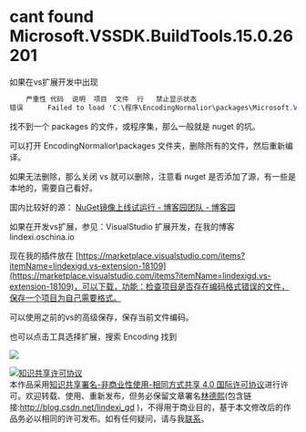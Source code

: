 # cant found Microsoft.VSSDK.BuildTools.15.0.26201

如果在vs扩展开发中出现


```csharp
    严重性 代码  说明  项目  文件  行   禁止显示状态
错误      Failed to load 'C:\程序\EncodingNormalior\packages\Microsoft.VSSDK.BuildTools.15.0.26201\tools\VSSDK\bin\VSCT.exe' Assembly. 未能加载文件或程序集“file:///C:\程序\EncodingNormalior\packages\Microsoft.VSSDK.BuildTools.15.0.26201\tools\VSSDK\bin\VSCT.exe”或它的某一个依赖项。系统找不到指定的文件。   EncodingNormalizerVsx
```

<!--more-->

找不到一个 packages 的文件，或程序集，那么一般就是 nuget 的坑。

可以打开 EncodingNormalior\packages 文件夹，删除所有的文件，然后重新编译。

如果无法删除，那么关闭 vs 就可以删除，注意看 nuget 是否添加了源，有一些是本地的，需要自己看好。

国内比较好的源： [NuGet镜像上线试运行 - 博客园团队 - 博客园](http://www.cnblogs.com/cmt/p/nuget-mirror.html)

如果在开发vs扩展，参见：VisualStudio 扩展开发，在我的博客 lindexi.oschina.io

现在我的插件放在 [https://marketplace.visualstudio.com/items?itemName=lindexigd.vs-extension-18109](https://marketplace.visualstudio.com/items?itemName=lindexigd.vs-extension-18109)，可以下载，功能：检查项目是否存在编码格式错误的文件，保存一个项目为自己需要格式。

可以使用之前的vs的高级保存，保存当前文件编码。

也可以点击工具选择扩展，搜索 Encoding 找到

![](http://7xqpl8.com1.z0.glb.clouddn.com/34fdad35-5dfe-a75b-2b4b-8c5e313038e2%2F201766173231.jpg)

<a rel="license" href="http://creativecommons.org/licenses/by-nc-sa/4.0/"><img alt="知识共享许可协议" style="border-width:0" src="https://licensebuttons.net/l/by-nc-sa/4.0/88x31.png" /></a><br />本作品采用<a rel="license" href="http://creativecommons.org/licenses/by-nc-sa/4.0/">知识共享署名-非商业性使用-相同方式共享 4.0 国际许可协议</a>进行许可。欢迎转载、使用、重新发布，但务必保留文章署名[林德熙](http://blog.csdn.net/lindexi_gd)(包含链接:http://blog.csdn.net/lindexi_gd )，不得用于商业目的，基于本文修改后的作品务必以相同的许可发布。如有任何疑问，请与我[联系](mailto:lindexi_gd@163.com)。